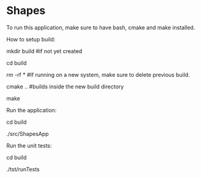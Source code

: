 # Shapes

To run this application, make sure to have bash, cmake and make installed.

How to setup build:

mkdir build #if not yet created

cd build

rm -rf * #If running on a new system, make sure to delete previous build.

cmake .. #builds inside the new build directory

make

Run the application:

cd build

./src/ShapesApp

Run the unit tests:

cd build

./tst/runTests
